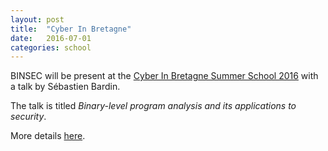 ```yaml
---
layout: post
title:  "Cyber In Bretagne"
date:   2016-07-01
categories: school
---
```



BINSEC will be present at the [Cyber In Bretagne Summer School 2016][link]
with a talk by Sébastien Bardin.

The talk is titled *Binary-level program analysis and its applications to security*.

More details [here][talk].

[link]: https://project.inria.fr/cyberinbretagne/
[talk]: https://project.inria.fr/cyberinbretagne/sebastien-bardin/
